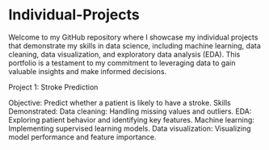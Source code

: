 # Individual-Projects
Welcome to my GitHub repository where I showcase my individual projects 
that demonstrate my skills in data science, including machine learning, 
data cleaning, data visualization, and exploratory data analysis (EDA). 
This portfolio is a testament to my commitment to leveraging data to gain 
valuable insights and make informed decisions.

Project 1: Stroke Prediction

  Objective: Predict whether a patient is likely to have a stroke.
  Skills Demonstrated:
      Data cleaning: Handling missing values and outliers.
      EDA: Exploring patient behavior and identifying key features.
      Machine learning: Implementing supervised learning models.
      Data visualization: Visualizing model performance and feature importance.
